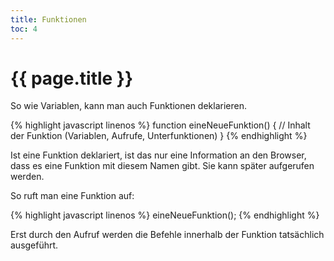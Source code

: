 ```yaml
---
title: Funktionen
toc: 4
---
```

# {{ page.title }}

So wie Variablen, kann man auch Funktionen deklarieren.

{% highlight javascript linenos %}
function eineNeueFunktion() {
    // Inhalt der Funktion (Variablen, Aufrufe, Unterfunktionen)
}
{% endhighlight %}

Ist eine Funktion deklariert, ist das nur eine Information an den Browser, dass
es eine Funktion mit diesem Namen gibt. Sie kann später aufgerufen werden.

So ruft man eine Funktion auf:

{% highlight javascript linenos %}
eineNeueFunktion();
{% endhighlight %}

Erst durch den Aufruf werden die Befehle innerhalb der Funktion tatsächlich ausgeführt.

